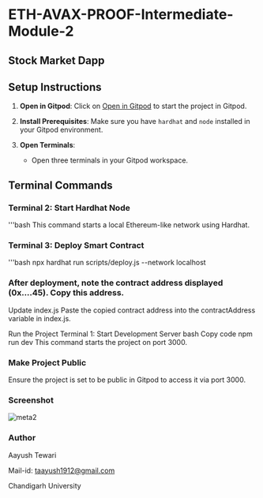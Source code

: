 # ETH-AVAX-PROOF-Intermediate-Module-2

## Stock Market Dapp

## Setup Instructions

1. **Open in Gitpod**: Click on [Open in Gitpod](https://metacrafterc-scmstarter-ybypmhi93f4.ws-us115.gitpod.io/) to start the project in Gitpod.

2. **Install Prerequisites**: Make sure you have `hardhat` and `node` installed in your Gitpod environment.

3. **Open Terminals**:
   - Open three terminals in your Gitpod workspace.

## Terminal Commands

### Terminal 2: Start Hardhat Node
'''bash
This command starts a local Ethereum-like network using Hardhat.

### Terminal 3: Deploy Smart Contract
'''bash
npx hardhat run scripts/deploy.js --network localhost

### After deployment, note the contract address displayed (0x....45). Copy this address.

Update index.js
Paste the copied contract address into the contractAddress variable in index.js.

Run the Project
Terminal 1: Start Development Server
bash
Copy code
npm run dev
This command starts the project on port 3000.

### Make Project Public
Ensure the project is set to be public in Gitpod to access it via port 3000.

### Screenshot
![meta2](https://github.com/user-attachments/assets/25a6479d-9ee2-4e84-b534-d736f7b1afbe)

### Author

Aayush Tewari

Mail-id: taayush1912@gmail.com

Chandigarh University

